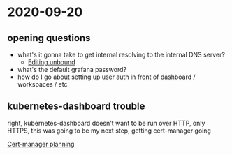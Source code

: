 # 2020-09-20

## opening questions

- what's it gonna take to get internal resolving to the internal DNS server?
  - [Editing unbound](276901a5-3eb9-4cb4-b04f-e0dfb9df23c5.md)
- what's the default grafana password?
- how do I go about setting up user auth in front of dashboard / workspaces / etc

## kubernetes-dashboard trouble

right, kubernetes-dashboard doesn't want to be run over HTTP, only HTTPS, this was going to be my next step, getting cert-manager going

[Cert-manager planning](d919ae0c-5b0b-4372-8a94-1d9d725da2f3.md)
